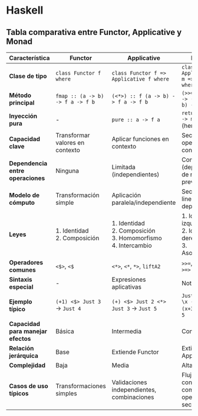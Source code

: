 # Haskell

## Tabla comparativa entre Functor, Applicative y Monad

| Característica         | Functor                       | Applicative                     | Monad                          |
|------------------------|-------------------------------|---------------------------------|--------------------------------|
| **Clase de tipo**      | `class Functor f where`       | `class Functor f => Applicative f where` | `class Applicative m => Monad m where` |
| **Método principal**   | `fmap :: (a -> b) -> f a -> f b` | `(<*>) :: f (a -> b) -> f a -> f b` | `(>>=) :: m a -> (a -> m b) -> m b` |
| **Inyección pura**     | -                             | `pure :: a -> f a`              | `return :: a -> m a` (heredado) |
| **Capacidad clave**    | Transformar valores en contexto | Aplicar funciones en contexto | Secuenciar operaciones con contexto |
| **Dependencia entre operaciones** | Ninguna | Limitada (independientes) | Completa (dependencia de resultados previos) |
| **Modelo de cómputo**  | Transformación simple | Aplicación paralela/independiente | Secuencia lineal dependiente |
| **Leyes**              | 1. Identidad <br> 2. Composición | 1. Identidad <br> 2. Composición <br> 3. Homomorfismo <br> 4. Intercambio | 1. Identidad izquierda <br> 2. Identidad derecha <br> 3. Asociatividad |
| **Operadores comunes** | `<$>`, `<$` | `<*>`, `<*`, `*>`, `liftA2` | `>>=`, `>>`, `=<<`, `>=>` |
| **Sintaxis especial**  | -                             | Expresiones aplicativas        | Notación `do`                 |
| **Ejemplo típico**     | `(+1) <$> Just 3` → `Just 4` | `(+) <$> Just 2 <*> Just 3` → `Just 5` | `Just 2 >>= \x -> Just (x+3)` → `Just 5` |
| **Capacidad para manejar efectos** | Básica | Intermedia | Completa |
| **Relación jerárquica**| Base | Extiende Functor | Extiende Applicative |
| **Complejidad**        | Baja                          | Media                          | Alta                           |
| **Casos de uso típicos** | Transformaciones simples | Validaciones independientes, combinaciones | Flujos de control complejos, operaciones secuenciales |
